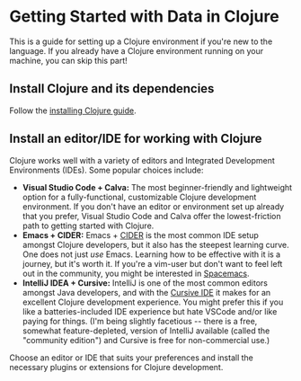 # Getting Started with Data in Clojure

This is a guide for setting up a Clojure environment if you're new to the language. If you already have a Clojure environment running on your machine, you can skip this part!

## Install Clojure and its dependencies

Follow the [installing Clojure guide](https://clojure.org/guides/install_clojure).

## Install an editor/IDE for working with Clojure

Clojure works well with a variety of editors and Integrated Development Environments (IDEs). Some popular choices include:

- **Visual Studio Code + Calva:** The most beginner-friendly and lightweight option for a fully-functional, customizable Clojure development environment. If you don't have an editor or environment set up already that you prefer, Visual Studio Code and Calva offer the lowest-friction path to getting started with Clojure.
- **Emacs + CIDER:** Emacs + [CIDER](https://cider.mx) is the most common IDE setup amongst Clojure developers, but it also has the steepest learning curve. One does not just _use_ Emacs. Learning how to be effective with it is a journey, but it's worth it. If you're a vim-user but don't want to feel left out in the community, you might be interested in [Spacemacs](https://develop.spacemacs.org).
- **IntelliJ IDEA + Cursive:** IntelliJ is one of the most common editors amongst Java developers, and with the [Cursive IDE](https://cursive-ide.com) it makes for an excellent Clojure development experience. You might prefer this if you like a batteries-included IDE experience but hate VSCode and/or like paying for things. (I'm being slightly facetious -- there is a free, somewhat feature-depleted, version of IntelliJ available (called the "community edition") and Cursive is free for non-commercial use.)

Choose an editor or IDE that suits your preferences and install the necessary plugins or extensions for Clojure development.
